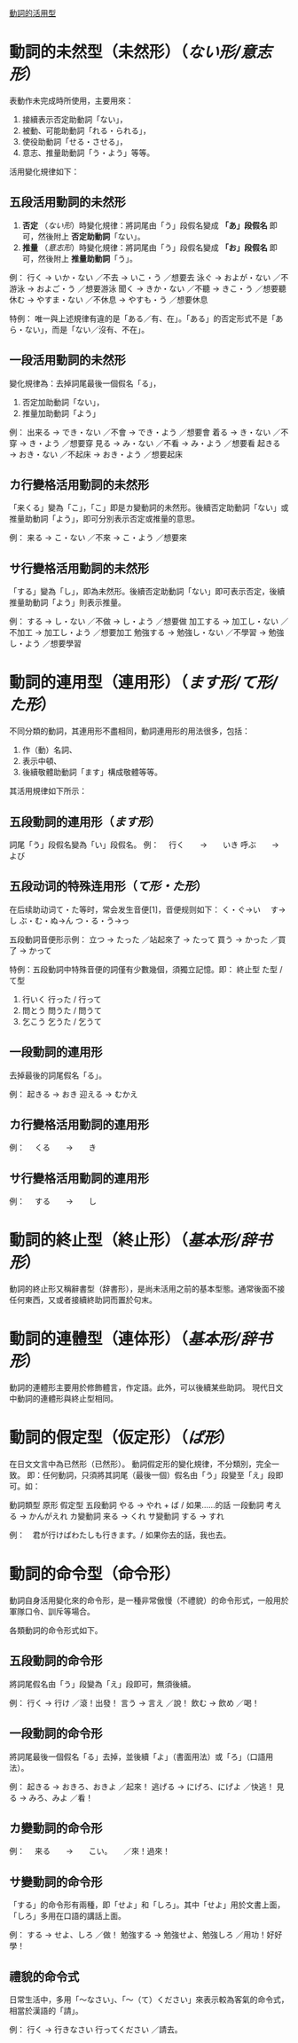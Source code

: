 [動詞的活用型](https://zh.wikibooks.org/zh/%E6%97%A5%E8%AF%AD/%E6%96%87%E6%B3%95/%E5%8A%A8%E8%AF%8D)
# 動詞的未然型（未然形）（_ない形/意志形_）
表動作未完成時所使用，主要用來：
1. 接續表示否定助動詞「ない」，
2. 被動、可能助動詞「れる・られる」，
3. 使役助動詞「せる・させる」，
4. 意志、推量助動詞「う・よう」等等。

活用變化規律如下：

## 五段活用動詞的未然形
1. **否定** （_ない形_）時變化規律：將詞尾由「う」段假名變成 **「あ」段假名** 即可，然後附上 **否定助動詞**「ない」。
2. **推量** （_意志形_）時變化規律：將詞尾由「う」段假名變成 **「お」段假名** 即可，然後附上 **推量助動詞**「う」。

例：
行く
→	いか・ない	／不去
→	いこ・う	／想要去
泳ぐ
→	およが・ない	／不游泳
→	およご・う	／想要游泳
聞く
→	きか・ない	／不聽
→	きこ・う	／想要聽
休む
→	やすま・ない	／不休息
→	やすも・う	／想要休息

特例：
唯一與上述規律有違的是「ある／有、在」。「ある」的否定形式不是「あら・ない」，而是「ない／沒有、不在」。

## 一段活用動詞的未然形
變化規律為：去掉詞尾最後一個假名「る」，
1. 否定加助動詞「ない」，
2. 推量加助動詞「よう」

例：
出来る
→	でき・ない	／不會
→	でき・よう	／想要會
着る
→	き・ない	／不穿
→	き・よう	／想要穿
見る
→	み・ない	／不看
→	み・よう	／想要看
起きる
→	おき・ない	／不起床
→	おき・よう	／想要起床

## カ行變格活用動詞的未然形
「来くる」變為「こ」，「こ」即是カ變動詞的未然形。後續否定助動詞「ない」或推量助動詞「よう」，即可分別表示否定或推量的意思。

例：
来る
→	こ・ない	／不來
→	こ・よう	／想要來

## サ行變格活用動詞的未然形
「する」變為「し」，即為未然形。後續否定助動詞「ない」即可表示否定，後續推量助動詞「よう」則表示推量。

例：
する
→	し・ない	／不做
→	し・よう	／想要做
加工する
→	加工し・ない	／不加工
→	加工し・よう	／想要加工
勉強する
→	勉強し・ない	／不學習
→	勉強し・よう	／想要學習

# 動詞的連用型（連用形）（_ます形/て形/た形_）
不同分類的動詞，其連用形不盡相同，動詞連用形的用法很多，包括：
1. 作（動）名詞、
2. 表示中頓、
3. 後續敬體助動詞「ます」構成敬體等等。

其活用規律如下所示：

## 五段動詞的連用形（_ます形_）
詞尾「う」段假名變為「い」段假名。
例：　
行く　　→　　いき
呼ぶ　　→　　よび

## 五段动词的特殊连用形（_て形・た形_）
在后续助动词て・た等时，常会发生音便[1]，音便规则如下：
く・ぐ→い　
す→し
ぶ・む・ぬ→ん
つ・る・う→っ

五段動詞音便形示例：
立つ
→	たった	／站起來了
→	たって
買う
→	かった	／買了
→	かって

特例：五段動詞中特殊音便的詞僅有少數幾個，須獨立記憶。即：
終止型	た型 / て型
1. 行いく	行った / 行って
2. 問とう	問うた / 問うて
3. 乞こう	乞うた / 乞うて

## 一段動詞的連用形
去掉最後的詞尾假名「る」。

例：
起きる	→	おき
迎える	→	むかえ

## カ行變格活用動詞的連用形
例：　
くる　　→　　き

## サ行變格活用動詞的連用形
例：　
する　　→　　し

# 動詞的終止型（終止形）（_基本形/辞书形_）
動詞的終止形又稱辭書型（辞書形），是尚未活用之前的基本型態。通常後面不接任何東西，又或者接續終助詞而置於句末。

# 動詞的連體型（連体形）（_基本形/辞书形_）
動詞的連體形主要用於修飾體言，作定語。此外，可以後續某些助詞。
現代日文中動詞的連體形與終止型相同。

# 動詞的假定型（仮定形）（_ば形_）
在日文文言中為已然形（已然形）。
動詞假定形的變化規律，不分類別，完全一致。
即：任何動詞，只須將其詞尾（最後一個）假名由「う」段變至「え」段即可。如：

動詞類型	原形		假定型
五段動詞	やる	→	やれ	+ ば / 如果……的話
一段動詞	考える	→	かんがえれ
カ變動詞	来る	→	くれ
サ變動詞	する	→	すれ

例：　君が行けばわたしも行きます。/ 如果你去的話，我也去。

# 動詞的命令型（命令形）
動詞自身活用變化來的命令形，是一種非常傲慢（不禮貌）的命令形式，一般用於軍隊口令、訓斥等場合。

各類動詞的命令形式如下。

## 五段動詞的命令形
將詞尾假名由「う」段變為「え」段即可，無須後續。

例：
行く	→	行け	／滾！出發！
言う	→	言え	／說！
飲む	→	飲め	／喝！

## 一段動詞的命令形
將詞尾最後一個假名「る」去掉，並後續「よ」（書面用法）或「ろ」（口語用法）。

例：
起きる	→	おきろ、おきよ	／起來！
逃げる	→	にげろ、にげよ	／快逃！
見る	→	みろ、みよ	／看！

## カ變動詞的命令形
例：　
来る　　→　　こい。　　／來！過來！

## サ變動詞的命令形
「する」的命令形有兩種，即「せよ」和「しろ」。其中「せよ」用於文書上面，「しろ」多用在口語的講話上面。

例：
する	→	せよ、しろ	／做！
勉強する	→	勉強せよ、勉強しろ	／用功！好好學！

## 禮貌的命令式
日常生活中，多用「～なさい」、「～（て）ください」來表示較為客氣的命令式，相當於漢語的「請」。

例：
行く	→	行きなさい
行ってください	／請去。
